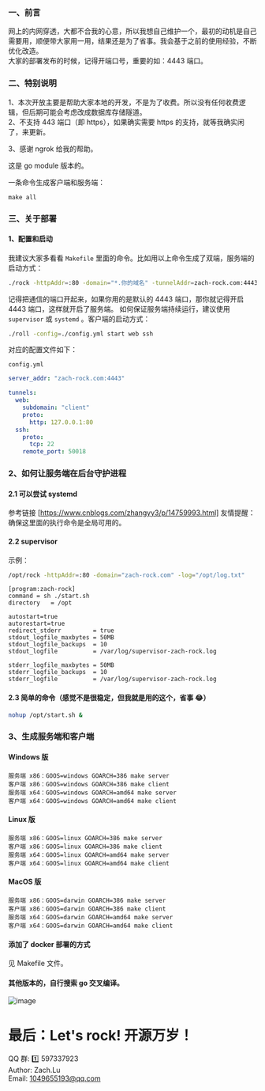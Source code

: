 ### 一、前言

网上的内网穿透，大都不合我的心意，所以我想自己维护一个，最初的动机是自己需要用，顺便带大家用一用，结果还是为了省事。我会基于之前的使用经验，不断优化改造。  
大家的部署发布的时候，记得开端口号，重要的如：4443 端口。

### 二、特别说明

1、本次开放主要是帮助大家本地的开发，不是为了收费。所以没有任何收费逻辑，但后期可能会考虑改成数据库存储隧道。  
2、不支持 443 端口（即 https），如果确实需要 https 的支持，就等我确实闲了，来更新。

3、感谢 ngrok 给我的帮助。

这是 go module 版本的。

一条命令生成客户端和服务端：

`make all`

### 三、关于部署

#### 1、配置和启动

我建议大家多看看 `Makefile` 里面的命令。比如用以上命令生成了双端，服务端的启动方式：

```Bash
./rock -httpAddr=:80 -domain="*.你的域名" -tunnelAddr=zach-rock.com:4443 -log="./bin/log.txt"
```

记得把通信的端口开起来，如果你用的是默认的 4443 端口，那你就记得开启 4443 端口，这样就开启了服务端。
如何保证服务端持续运行，建议使用 `supervisor` 或 `systemd` 。客户端的启动方式：

```Bash
./roll -config=./config.yml start web ssh
```

对应的配置文件如下：

`config.yml`

```Yaml
server_addr: "zach-rock.com:4443"

tunnels:
  web:
    subdomain: "client"
    proto:
      http: 127.0.0.1:80
  ssh:
    proto:
      tcp: 22
    remote_port: 50018

```

### 2、如何让服务端在后台守护进程

#### 2.1 可以尝试 systemd

参考链接 [https://www.cnblogs.com/zhangyy3/p/14759993.html]
友情提醒：确保这里面的执行命令是全局可用的。

#### 2.2 supervisor

示例：

```Bash
/opt/rock -httpAddr=:80 -domain="zach-rock.com" -log="/opt/log.txt"
```

```Vim
[program:zach-rock]
command = sh ./start.sh
directory   = /opt

autostart=true
autorestart=true
redirect_stderr         = true
stdout_logfile_maxbytes = 50MB
stdout_logfile_backups  = 10
stdout_logfile          = /var/log/supervisor-zach-rock.log

stderr_logfile_maxbytes = 50MB
stderr_logfile_backups  = 10
stderr_logfile          = /var/log/supervisor-zach-rock.log
```

#### 2.3 简单的命令（感觉不是很稳定，但我就是用的这个，省事 😂）

```Bash
nohup /opt/start.sh &
```

### 3、生成服务端和客户端

#### Windows 版

```
服务端 x86：GOOS=windows GOARCH=386 make server
客户端 x86：GOOS=windows GOARCH=386 make client
服务端 x64：GOOS=windows GOARCH=amd64 make server
客户端 x64：GOOS=windows GOARCH=amd64 make client
```

#### Linux 版

```
服务端 x86：GOOS=linux GOARCH=386 make server
客户端 x86：GOOS=linux GOARCH=386 make client
服务端 x64：GOOS=linux GOARCH=amd64 make server
客户端 x64：GOOS=linux GOARCH=amd64 make client
```

#### MacOS 版

```
服务端 x86：GOOS=darwin GOARCH=386 make server
客户端 x86：GOOS=darwin GOARCH=386 make client
服务端 x64：GOOS=darwin GOARCH=amd64 make server
客户端 x64：GOOS=darwin GOARCH=amd64 make client
```

#### 添加了 docker 部署的方式

见 Makefile 文件。

#### 其他版本的，自行搜索 go 交叉编译。

![image](https://user-images.githubusercontent.com/62736001/130351228-13d44aac-f3c0-4f8d-a93b-067c9610b6af.png)

# 最后：Let's rock! 开源万岁！

QQ 群: 1️⃣ 597337923  
Author: Zach.Lu  
Email: 1049655193@qq.com
